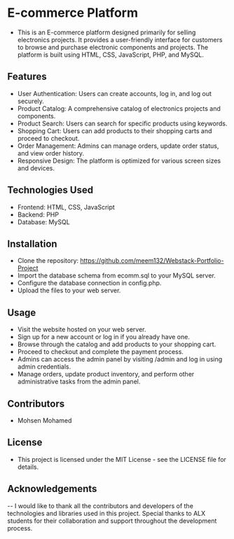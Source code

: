 # E-commerce Platform

- This is an E-commerce platform designed primarily for selling electronics projects. It provides a user-friendly interface for customers to browse and purchase electronic components and projects. The platform is built using HTML, CSS, JavaScript, PHP, and MySQL.

## Features
- User Authentication: Users can create accounts, log in, and log out securely.
- Product Catalog: A comprehensive catalog of electronics projects and components.
- Product Search: Users can search for specific products using keywords.
- Shopping Cart: Users can add products to their shopping carts and proceed to checkout.
- Order Management: Admins can manage orders, update order status, and view order history.
- Responsive Design: The platform is optimized for various screen sizes and devices.

## Technologies Used
- Frontend: HTML, CSS, JavaScript
- Backend: PHP
- Database: MySQL

## Installation
- Clone the repository: https://github.com/meem132/Webstack-Portfolio-Project
- Import the database schema from ecomm.sql to your MySQL server.
- Configure the database connection in config.php.
- Upload the files to your web server.


## Usage
- Visit the website hosted on your web server.
- Sign up for a new account or log in if you already have one.
- Browse through the catalog and add products to your shopping cart.
- Proceed to checkout and complete the payment process.
- Admins can access the admin panel by visiting /admin and log in using admin credentials.
- Manage orders, update product inventory, and perform other administrative tasks from the admin panel.

## Contributors
- Mohsen Mohamed

## License
- This project is licensed under the MIT License - see the LICENSE file for details.

## Acknowledgements
-- I would like to thank all the contributors and developers of the technologies and libraries used in this project. Special thanks to ALX students for their collaboration and support throughout the development process.


